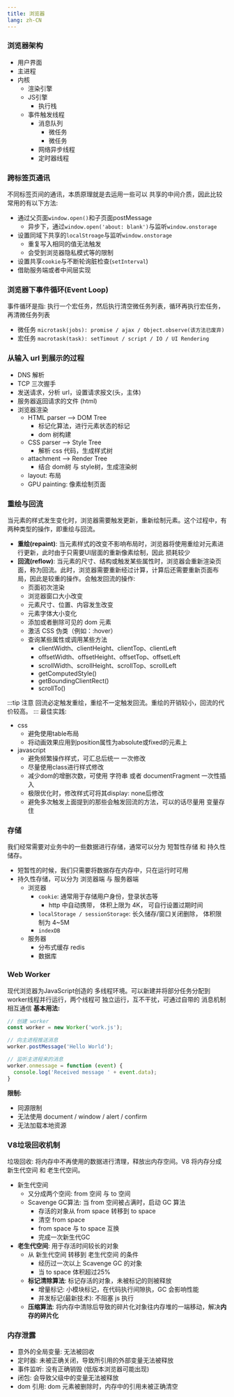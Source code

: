 ```yaml
---
title: 浏览器
lang: zh-CN
---
```


### 浏览器架构
* 用户界面
* 主进程
* 内核
  * 渲染引擎
  * JS引擎
    * 执行栈
  * 事件触发线程 
    * 消息队列
      * 微任务
      * 微任务
    * 网络异步线程
    * 定时器线程


### 跨标签页通讯
不同标签页间的通讯，本质原理就是去运用一些可以 共享的中间介质，因此比较常用的有以下方法:
* 通过父页面`window.open()`和子页面postMessage
  * 异步下，通过`window.open('about: blank')`与监听`window.onstorage`
* 设置同域下共享的`localStroage`与监听`window.onstorage`
  * 重复写入相同的值无法触发
  * 会受到浏览器隐私模式等的限制
* 设置共享`cookie`与不断轮询脏检查(`setInterval`)
* 借助服务端或者中间层实现

### 浏览器下事件循环(Event Loop)
事件循环是指: 执行一个宏任务，然后执行清空微任务列表，循环再执行宏任务，再清微任务列表
* 微任务 `microtask(jobs): promise / ajax / Object.observe(该方法已废弃)`
* 宏任务 `macrotask(task): setTimout / script / IO / UI Rendering`

### 从输入 url 到展示的过程
* DNS 解析
* TCP 三次握手
* 发送请求，分析 url，设置请求报文(头，主体)
* 服务器返回请求的文件 (html)
* 浏览器渲染
  * HTML parser --> DOM Tree
    * 标记化算法，进行元素状态的标记
    * dom 树构建
  * CSS parser --> Style Tree
    * 解析 css 代码，生成样式树
  * attachment --> Render Tree
    * 结合 dom树 与 style树，生成渲染树
  * layout: 布局
  * GPU painting: 像素绘制页面

### 重绘与回流
当元素的样式发生变化时，浏览器需要触发更新，重新绘制元素。这个过程中，有两种类型的操作，即重绘与回流。
* **重绘(repaint)**: 当元素样式的改变不影响布局时，浏览器将使用重绘对元素进行更新，此时由于只需要UI层面的重新像素绘制，因此 损耗较少
* **回流(reflow)**: 当元素的尺寸、结构或触发某些属性时，浏览器会重新渲染页面，称为回流。此时，浏览器需要重新经过计算，计算后还需要重新页面布局，因此是较重的操作。会触发回流的操作:
  * 页面初次渲染
  * 浏览器窗口大小改变
  * 元素尺寸、位置、内容发生改变
  * 元素字体大小变化
  * 添加或者删除可见的 dom 元素
  * 激活 CSS 伪类（例如：:hover）
  * 查询某些属性或调用某些方法
    * clientWidth、clientHeight、clientTop、clientLeft
    * offsetWidth、offsetHeight、offsetTop、offsetLeft
    * scrollWidth、scrollHeight、scrollTop、scrollLeft
    * getComputedStyle()
    * getBoundingClientRect()
    * scrollTo()

:::tip 注意
回流必定触发重绘，重绘不一定触发回流。重绘的开销较小，回流的代价较高。
:::
最佳实践:
* css
  * 避免使用table布局
  * 将动画效果应用到position属性为absolute或fixed的元素上
* javascript
  * 避免频繁操作样式，可汇总后统一 一次修改
  * 尽量使用class进行样式修改
  * 减少dom的增删次数，可使用 字符串 或者 documentFragment 一次性插入
  * 极限优化时，修改样式可将其display: none后修改
  * 避免多次触发上面提到的那些会触发回流的方法，可以的话尽量用 变量存住

### 存储
我们经常需要对业务中的一些数据进行存储，通常可以分为 短暂性存储 和 持久性储存。
* 短暂性的时候，我们只需要将数据存在内存中，只在运行时可用
* 持久性存储，可以分为 浏览器端 与 服务器端
  * 浏览器
    * `cookie`: 通常用于存储用户身份，登录状态等
      * http 中自动携带， 体积上限为 4K， 可自行设置过期时间
    * `localStorage / sessionStorage`: 长久储存/窗口关闭删除， 体积限制为 4~5M
    * `indexDB`
  * 服务器
    * 分布式缓存 redis
    * 数据库

### Web Worker
现代浏览器为JavaScript创造的 多线程环境。可以新建并将部分任务分配到worker线程并行运行，两个线程可 独立运行，互不干扰，可通过自带的 消息机制 相互通信
**基本用法:**
```js
// 创建 worker
const worker = new Worker('work.js');

// 向主进程推送消息
worker.postMessage('Hello World');

// 监听主进程来的消息
worker.onmessage = function (event) {
  console.log('Received message ' + event.data);
}

```
**限制:**
* 同源限制
* 无法使用 document / window / alert / confirm
* 无法加载本地资源

### V8垃圾回收机制
垃圾回收: 将内存中不再使用的数据进行清理，释放出内存空间。V8 将内存分成 新生代空间 和 老生代空间。
* 新生代空间
  * 又分成两个空间: from 空间 与 to 空间
  * Scavenge GC算法: 当 from 空间被占满时，启动 GC 算法
    * 存活的对象从 from space 转移到 to space
    * 清空 from space
    * from space 与 to space 互换
    * 完成一次新生代GC
* **老生代空间**: 用于存活时间较长的对象
  * 从 新生代空间 转移到 老生代空间 的条件
    * 经历过一次以上 Scavenge GC 的对象
    * 当 to space 体积超过25%
  * **标记清除算法**: 标记存活的对象，未被标记的则被释放
    * 增量标记: 小模块标记，在代码执行间隙执，GC 会影响性能
    * 并发标记(最新技术): 不阻塞 js 执行
  * **压缩算法**: 将内存中清除后导致的碎片化对象往内存堆的一端移动，解决**内存的碎片化**

### 内存泄露
* 意外的全局变量: 无法被回收
* 定时器: 未被正确关闭，导致所引用的外部变量无法被释放
* 事件监听: 没有正确销毁 (低版本浏览器可能出现)
* 闭包: 会导致父级中的变量无法被释放
* dom 引用: dom 元素被删除时，内存中的引用未被正确清空